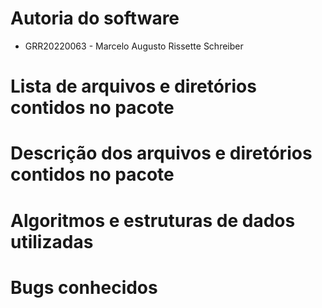  <!-- O arquivo de texto LEIAME deve conter as seguintes informações:

    autoria do software (GRR e nome do autor) - O trabalho é INDIVIDUAL.;
    lista dos arquivos e diretórios contidos no pacote e sua descrição (breve);
    uma seção descrevendo os algoritmos e as estruturas de dados utilizadas, as alternativas de implementação consideradas e/ou experimentadas e os motivos que o levaram a optar pela versão entregue, as dificuldades encontradas e as maneiras pelas quais foram contornadas.
    bugs conhecidos; -->

# Autoria do software

- GRR20220063 - Marcelo Augusto Rissette Schreiber

# Lista de arquivos e diretórios contidos no pacote

# Descrição dos arquivos e diretórios contidos no pacote

# Algoritmos e estruturas de dados utilizadas

# Bugs conhecidos
